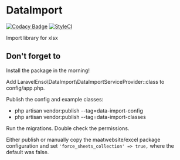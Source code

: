 # DataImport
[![Codacy Badge](https://api.codacy.com/project/badge/Grade/a790119c0d184e649bca334fbf94b520)](https://www.codacy.com/app/laravel-enso/dataimport?utm_source=github.com&utm_medium=referral&utm_content=laravel-enso/dataimport&utm_campaign=badger)
[![StyleCI](https://styleci.io/repos/89221336/shield?branch=master)](https://styleci.io/repos/89221336)

Import library for xlsx

## Don't forget to

Install the package in the morning!

Add LaravelEnso\DataImport\DataImportServiceProvider::class to config/app.php.

Publish the config and example classes:
* php artisan vendor:publish --tag=data-import-config
* php artisan vendor:publish --tag=data-import-classes

Run the migrations.
Double check the permissions.

Either publish or manually copy the maatwebsite/excel package configuration
and set `'force_sheets_collection' => true,` where the default was false.